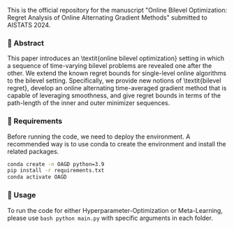 This is the official repository for the manuscript
"Online Bilevel Optimization: Regret Analysis of Online Alternating Gradient Methods"
submitted to AISTATS 2024.

### 🦸‍ Abstract
This paper introduces an \textit{online bilevel optimization} setting in which a sequence of time-varying bilevel problems are revealed one after the other. We extend the known regret bounds for single-level online algorithms to the bilevel setting. Specifically, we provide new notions of \textit{bilevel regret}, develop an online alternating time-averaged gradient method that is capable of leveraging smoothness, and give regret bounds in terms of the path-length of the inner and outer minimizer sequences.

### 📝 Requirements

Before running the code, we need to deploy the environment.
A recommended way is to use conda to create the environment and install the related packages.

```bash
conda create -n OAGD python=3.9
pip install -r requirements.txt
conda activate OAGD 
```

### 🔨 Usage
To run the code for either Hyperparameter-Optimization or Meta-Learning, 
please use ```bash python main.py``` with specific arguments in each folder.